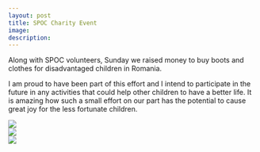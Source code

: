 ```yaml
---
layout: post
title: SPOC Charity Event
image: 
description:
---
```

Along with SPOC volunteers, Sunday we raised money to buy boots and clothes for disadvantaged children in Romania.
<!-- split -->
 I am proud to have been part of this effort and I intend to participate in the future in any activities that could help other children to have a better life. It is amazing how such a small effort on our part has the potential to cause great joy for the less fortunate children.

 <img class="img-responsive" style="max-width:300px" src= "{{ site.baseurl }}/img/blog/charityevent.jpg"/>
 <br>
 <img class="img-responsive" style="max-width:300px" src= "{{ site.baseurl }}/img/blog/charityevent2.jpg"/>
 <br>
 <img class="img-responsive" style="max-width:300px" src= "{{ site.baseurl }}/img/blog/charityevent3.jpg"/>